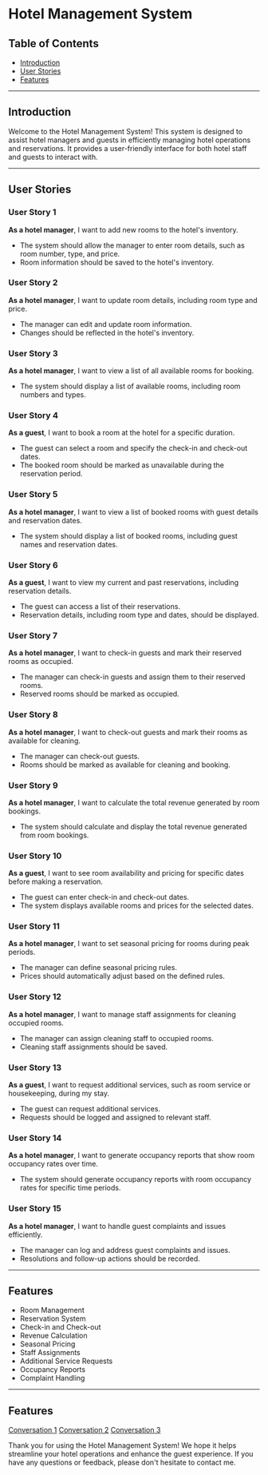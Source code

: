 # Hotel Management System

## Table of Contents

- [Introduction](#introduction)
- [User Stories](#user-stories)
- [Features](#features)

---

## Introduction

Welcome to the Hotel Management System! This system is designed to assist hotel managers and guests in efficiently managing hotel operations and reservations. It provides a user-friendly interface for both hotel staff and guests to interact with.

---

## User Stories

### User Story 1

**As a hotel manager**, I want to add new rooms to the hotel's inventory.

- The system should allow the manager to enter room details, such as room number, type, and price.
- Room information should be saved to the hotel's inventory.

### User Story 2

**As a hotel manager**, I want to update room details, including room type and price.

- The manager can edit and update room information.
- Changes should be reflected in the hotel's inventory.

### User Story 3

**As a hotel manager**, I want to view a list of all available rooms for booking.

- The system should display a list of available rooms, including room numbers and types.

### User Story 4

**As a guest**, I want to book a room at the hotel for a specific duration.

- The guest can select a room and specify the check-in and check-out dates.
- The booked room should be marked as unavailable during the reservation period.

### User Story 5

**As a hotel manager**, I want to view a list of booked rooms with guest details and reservation dates.

- The system should display a list of booked rooms, including guest names and reservation dates.

### User Story 6

**As a guest**, I want to view my current and past reservations, including reservation details.

- The guest can access a list of their reservations.
- Reservation details, including room type and dates, should be displayed.

### User Story 7

**As a hotel manager**, I want to check-in guests and mark their reserved rooms as occupied.

- The manager can check-in guests and assign them to their reserved rooms.
- Reserved rooms should be marked as occupied.

### User Story 8

**As a hotel manager**, I want to check-out guests and mark their rooms as available for cleaning.

- The manager can check-out guests.
- Rooms should be marked as available for cleaning and booking.

### User Story 9

**As a hotel manager**, I want to calculate the total revenue generated by room bookings.

- The system should calculate and display the total revenue generated from room bookings.

### User Story 10

**As a guest**, I want to see room availability and pricing for specific dates before making a reservation.

- The guest can enter check-in and check-out dates.
- The system displays available rooms and prices for the selected dates.

### User Story 11

**As a hotel manager**, I want to set seasonal pricing for rooms during peak periods.

- The manager can define seasonal pricing rules.
- Prices should automatically adjust based on the defined rules.

### User Story 12

**As a hotel manager**, I want to manage staff assignments for cleaning occupied rooms.

- The manager can assign cleaning staff to occupied rooms.
- Cleaning staff assignments should be saved.

### User Story 13

**As a guest**, I want to request additional services, such as room service or housekeeping, during my stay.

- The guest can request additional services.
- Requests should be logged and assigned to relevant staff.

### User Story 14

**As a hotel manager**, I want to generate occupancy reports that show room occupancy rates over time.

- The system should generate occupancy reports with room occupancy rates for specific time periods.

### User Story 15

**As a hotel manager**, I want to handle guest complaints and issues efficiently.

- The manager can log and address guest complaints and issues.
- Resolutions and follow-up actions should be recorded.

---

## Features

- Room Management
- Reservation System
- Check-in and Check-out
- Revenue Calculation
- Seasonal Pricing
- Staff Assignments
- Additional Service Requests
- Occupancy Reports
- Complaint Handling

---
## Features
[Conversation 1](https://chat.openai.com/share/edca63f0-6b0e-4deb-b3b9-3a876f8717a5 "Conversation 1")
[Conversation 2](https://chat.openai.com/share/aca4dc84-bc2e-4ccf-8af3-11aa1aaa56b1 "Conversation 2")
[Conversation 3](https://chat.openai.com/share/6def56c3-28d9-4f36-8a57-16c4327d3aaa "Conversation 3")

Thank you for using the Hotel Management System! We hope it helps streamline your hotel operations and enhance the guest experience. If you have any questions or feedback, please don't hesitate to contact me.

